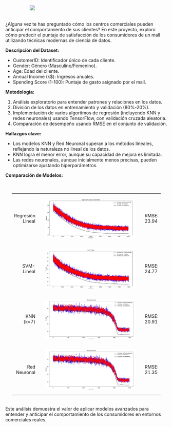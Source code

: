 <div style="display: flex; justify-content: center; text-align: center;">
<img width="70%" height="auto" src='https://images.pexels.com/photos/54581/escalator-stairs-metal-segments-architecture-54581.jpeg'>
</div>
<br><br>
¿Alguna vez te has preguntado cómo los centros comerciales pueden anticipar el comportamiento de sus clientes? En este proyecto, exploro cómo predecir el puntaje de satisfacción de los consumidores de un mall utilizando técnicas modernas de ciencia de datos.

**Descripción del Dataset:**
- CustomerID: Identificador único de cada cliente.
- Gender: Género (Masculino/Femenino).
- Age: Edad del cliente.
- Annual Income (k$): Ingresos anuales.
- Spending Score (1-100): Puntaje de gasto asignado por el mall.

**Metodología:**
1. Análisis exploratorio para entender patrones y relaciones en los datos.
2. División de los datos en entrenamiento y validación (80%-20%).
3. Implementación de varios algoritmos de regresión (incluyendo KNN y redes neuronales) usando TensorFlow, con validación cruzada aleatoria.
4. Comparación de desempeño usando RMSE en el conjunto de validación.

**Hallazgos clave:**
- Los modelos KNN y Red Neuronal superan a los métodos lineales, reflejando la naturaleza no lineal de los datos.
- KNN logra el menor error, aunque su capacidad de mejora es limitada.
- Las redes neuronales, aunque inicialmente menos precisas, pueden optimizarse ajustando hiperparámetros.

**Comparación de Modelos:**
<table style="border:1px; width: auto; margin: 2em auto 0 auto; padding: 20px">
  <colgroup>
    <col style="width: 15%;">
    <col style="width: 75%;">
    <col style="width: 10%;">
  </colgroup>
  <tr>
    <td style='text-align: right; width: 10%'>Regresión Lineal</td>
    <td>
        <div style="display: flex; justify-content: center; text-align: center; margin: 1em 0;">
            <img width="90%" height="auto" src='https://github.com/desareca/Proyectos_tensorflow/raw/master/Analisis-Consmidores/loss_elasticnet.png'>
        </div>
    </td>
    <td>RMSE: 23.94</td>
  </tr>
  <tr>
    <td style='text-align: right'>SVM-Lineal</td>
    <td>
        <div style="display: flex; justify-content: center; text-align: center; margin: 1em 0;">
            <img width="90%" height="auto" src='https://github.com/desareca/Proyectos_tensorflow/raw/master/Analisis-Consmidores/loss_svm_lineal.png'>
        </div>
    </td>
    <td>RMSE: 24.77</td>
  </tr>
  <tr>
    <td style='text-align: right'>KNN (k=7)</td>
    <td>
        <div style="display: flex; justify-content: center; text-align: center; margin: 1em 0;">
            <img width="90%" height="auto" src='https://github.com/desareca/Proyectos_tensorflow/raw/master/Analisis-Consmidores/loss_red_neuronal.png'>
        </div>
    </td>
    <td>RMSE: 20.91</td>
  </tr>
  <tr>
    <td style='text-align: right'>Red Neuronal</td>
    <td>
        <div style="display: flex; justify-content: center; text-align: center; margin: 1em 0;">
            <img width="90%" height="auto" src='https://github.com/desareca/Proyectos_tensorflow/raw/master/Analisis-Consmidores/loss_red_neuronal.png'>
        </div>
    </td>
    <td>RMSE: 21.35</td>
  </tr>
</table>

Este análisis demuestra el valor de aplicar modelos avanzados para entender y anticipar el comportamiento de los consumidores en entornos comerciales reales.
